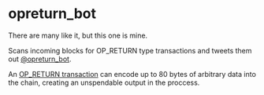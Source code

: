# opreturn_bot
There are many like it, but this one is mine.

Scans incoming blocks for OP_RETURN type transactions and tweets them out [@opreturn_bot](https://twitter.com/opreturn_bot).

An [OP_RETURN transaction](https://mempool.space/tx/73be398c4bdc43709db7398106609eea2a7841aaf3a4fa2000dc18184faa2a7e) can encode up to 80 bytes of arbitrary data into the chain, creating an unspendable output in the proccess.
